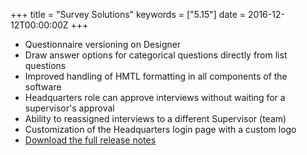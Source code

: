 +++
title = "Survey Solutions"
keywords = ["5.15"]
date = 2016-12-12T00:00:00Z
+++

-   Questionnaire versioning on Designer
-   Draw answer options for categorical questions directly from list
    questions
-   Improved handling of HMTL formatting in all components of the
    software
-   Headquarters role can approve interviews without waiting for a
    supervisor's approval
-   Ability to reassigned interviews to a different Supervisor (team)
-   Customization of the Headquarters login page with a custom logo
-   [Download the full release notes](/release-notes/rest/ReleaseLetter22.pdf)